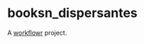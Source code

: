 # booksn_dispersantes

A [workflowr][] project.

[workflowr]: https://github.com/jdblischak/workflowr
